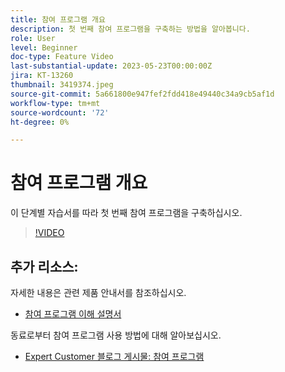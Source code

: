 ```yaml
---
title: 참여 프로그램 개요
description: 첫 번째 참여 프로그램을 구축하는 방법을 알아봅니다.
role: User
level: Beginner
doc-type: Feature Video
last-substantial-update: 2023-05-23T00:00:00Z
jira: KT-13260
thumbnail: 3419374.jpeg
source-git-commit: 5a661800e947fef2fdd418e49440c34a9cb5af1d
workflow-type: tm+mt
source-wordcount: '72'
ht-degree: 0%

---
```



# 참여 프로그램 개요

이 단계별 자습서를 따라 첫 번째 참여 프로그램을 구축하십시오.

>[!VIDEO](https://video.tv.adobe.com/v/3419374/?learn=on) 

## 추가 리소스:

자세한 내용은 관련 제품 안내서를 참조하십시오.
* [참여 프로그램 이해 설명서](https://experienceleague.adobe.com/docs/marketo/using/product-docs/email-marketing/drip-nurturing/creating-an-engagement-program/understanding-engagement-programs.html?lang=en) 

동료로부터 참여 프로그램 사용 방법에 대해 알아보십시오.
* [Expert Customer 블로그 게시물: 참여 프로그램](https://nation.marketo.com/t5/product-blogs/marketo-success-series-engagement-programs/ba-p/301712)
